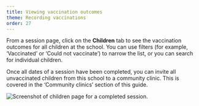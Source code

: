 ```yaml
---
title: Viewing vaccination outcomes
theme: Recording vaccinations
order: 27
---
```


From a session page, click on the **Children** tab to see the vaccination outcomes for all children at the school. You can use filters (for example, ‘Vaccinated’ or ‘Could not vaccinate’) to narrow the list, or you can search for individual children.

Once all dates of a session have been completed, you can invite all unvaccinated children from this school to a community clinic. This is covered in the ‘Community clinics’ section of this guide.

![Screenshot of children page for a completed session.](/assets/images/vaccination-outcomes.png)
